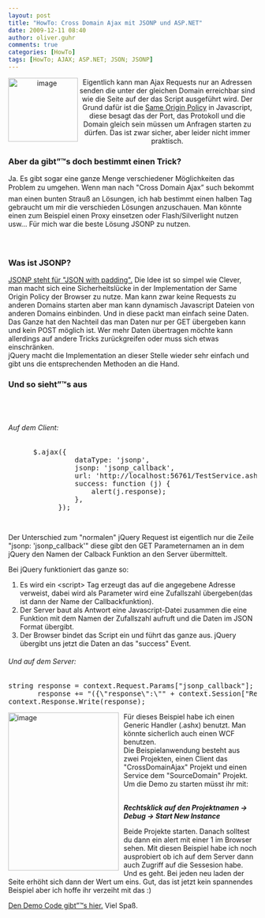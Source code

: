 ```yaml
---
layout: post
title: "HowTo: Cross Domain Ajax mit JSONP und ASP.NET"
date: 2009-12-11 08:40
author: oliver.guhr
comments: true
categories: [HowTo]
tags: [HowTo; AJAX; ASP.NET; JSON; JSONP]
---
```

<p align="center"><a href="{{BASE_PATH}}/assets/wp-images/image881.png"><img style="border-bottom: 0px; border-left: 0px; margin: 0px; display: inline; border-top: 0px; border-right: 0px" title="image" border="0" alt="image" align="left" src="{{BASE_PATH}}/assets/wp-images/image_thumb66.png" width="141" height="129" /></a> Eigentlich kann man Ajax Requests nur an Adressen senden die unter der gleichen Domain erreichbar sind wie die Seite auf der das Script ausgeführt wird. Der Grund dafür ist die <a href="http://de.wikipedia.org/wiki/Same_Origin_Policy" target="_blank">Same Origin Policy</a> in Javascript, diese besagt das der Port, das Protokoll und die Domain gleich sein müssen um Anfragen starten zu dürfen. Das ist zwar sicher, aber leider nicht immer praktisch.</p> <!--more-->  <h3>Aber da gibt”™s doch bestimmt einen Trick?</h3>  <p>Ja. Es gibt sogar eine ganze Menge verschiedener Möglichkeiten das Problem zu umgehen. Wenn man nach "Cross Domain Ajax” such bekommt man einen bunten Strauß an Lösungen, ich hab bestimmt einen halben Tag gebraucht um mir die verschieden Lösungen anzuschauen. Man könnte einen zum Beispiel einen Proxy einsetzen oder Flash/Silverlight nutzen usw... Für mich war die beste Lösung JSONP zu nutzen.</p>  <h4>&#160;</h4>  <h3>Was ist JSONP?</h3>  <p align="left"><a href="http://en.wikipedia.org/wiki/JSON#JSONP" target="_blank">JSONP steht für "JSON with padding".</a> Die Idee ist so simpel wie Clever, man macht sich eine Sicherheitslücke in der Implementation der Same Origin Policy der Browser zu nutze. Man kann zwar keine Requests zu anderen Domains starten aber man kann dynamisch Javascript Dateien von anderen Domains einbinden. Und in diese packt man einfach seine Daten. Das Ganze hat den Nachteil das man Daten nur per GET übergeben kann und kein POST möglich ist. Wer mehr Daten übertragen möchte kann allerdings auf andere Tricks zurückgreifen oder muss sich etwas einschränken.     <br />jQuery macht die Implementation an dieser Stelle wieder sehr einfach und gibt uns die entsprechenden Methoden an die Hand.</p>  <h3>Und so sieht”™s aus</h3>  <h6>&#160;</h6>  <h6><em>Auf dem Client:</em></h6>  <div style="padding-bottom: 0px; margin: 0px; padding-left: 0px; padding-right: 0px; display: inline; float: none; padding-top: 0px" id="scid:812469c5-0cb0-4c63-8c15-c81123a09de7:59f252ab-d965-4523-b008-18714dd96e67" class="wlWriterEditableSmartContent"><pre name="code" class="c#">
      $.ajax({
                dataType: 'jsonp',
                jsonp: 'jsonp_callback',
                url: 'http://localhost:56761/TestService.ashx',
                success: function (j) {
                    alert(j.response);
                },
            });     

</pre></div>

<p>Der Unterschied zum "normalen" jQuery Request ist eigentlich nur die Zeile "jsonp: 'jsonp_callback'" diese gibt den GET Parameternamen an in dem jQuery den Namen der Calback Funktion an den Server übermittelt. </p>

<p>Bei jQuery funktioniert das ganze so:</p>

<ol>
  <li>Es wird ein &lt;script&gt; Tag erzeugt das auf die angegebene Adresse verweist, dabei wird als Parameter wird eine Zufallszahl übergeben(das ist dann der Name der Callbackfunktion). </li>

  <li>Der Server baut als Antwort eine Javascript-Datei zusammen die eine Funktion mit dem Namen der Zufallszahl aufruft und die Daten im JSON Format übergibt. </li>

  <li>Der Browser bindet das Script ein und führt das ganze aus. jQuery übergibt uns jetzt die Daten an das "success" Event. </li>
</ol>

<h6><em>Und auf dem Server:</em></h6>

<div style="padding-bottom: 0px; margin: 0px; padding-left: 0px; padding-right: 0px; display: inline; float: none; padding-top: 0px" id="scid:812469c5-0cb0-4c63-8c15-c81123a09de7:35344d39-ea21-4560-8561-838b22133041" class="wlWriterEditableSmartContent"><pre name="code" class="c#">string response = context.Request.Params["jsonp_callback"];
       response += "({\"response\":\"" + context.Session["RequestCounter"]  + " requests startet\"});";
context.Response.Write(response);
</pre></div>

<p></p>

<p><a href="{{BASE_PATH}}/assets/wp-images/image882.png"><img style="border-bottom: 0px; border-left: 0px; margin: 0px 10px 0px 0px; display: inline; border-top: 0px; border-right: 0px" title="image" border="0" alt="image" align="left" src="{{BASE_PATH}}/assets/wp-images/image_thumb67.png" width="224" height="320" /></a> </p>

<p>Für dieses Beispiel habe ich einen Generic Handler (.ashx) benutzt. Man könnte sicherlich auch einen WCF benutzen. 
  <br />Die Beispielanwendung besteht aus zwei Projekten, einen Client das "CrossDomainAjax" Projekt und einen Service dem "SourceDomain" Projekt. Um die Demo zu starten müsst ihr mit: 

  <br /><b><i>Rechtsklick auf den Projektnamen -&gt; Debug -&gt; Start New Instance</i></b></p>

<p>Beide Projekte starten. Danach solltest du dann ein alert mit einer 1 im Browser sehen. Mit diesen Beispiel habe ich noch ausprobiert ob ich auf dem Server dann auch Zugriff auf die Sessesion habe. Und es geht. Bei jeden neu laden der Seite erhöht sich dann der Wert um eins. Gut, das ist jetzt kein spannendes Beispiel aber ich hoffe ihr verzeiht mit das :)</p>

<p><a href="http://{{BASE_PATH}}/assets/files/democode/crossdomainajax/CrossDomainAjax.zip" target="_blank">Den Demo Code gibt”™s hier.</a> Viel Spaß. </p>
